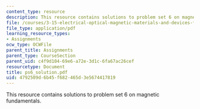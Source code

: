 ```yaml
---
content_type: resource
description: This resource contains solutions to problem set 6 on magnetic fundamentals.
file: /courses/3-15-electrical-optical-magnetic-materials-and-devices-fall-2006/4792509d6b45f682465d3e5674417819_ps6_solution.pdf
file_type: application/pdf
learning_resource_types:
- Assignments
ocw_type: OCWFile
parent_title: Assignments
parent_type: CourseSection
parent_uid: c4f9d104-69e6-a72e-3d1c-6fa67ac26cef
resourcetype: Document
title: ps6_solution.pdf
uid: 4792509d-6b45-f682-465d-3e5674417819
---
```

This resource contains solutions to problem set 6 on magnetic fundamentals.

